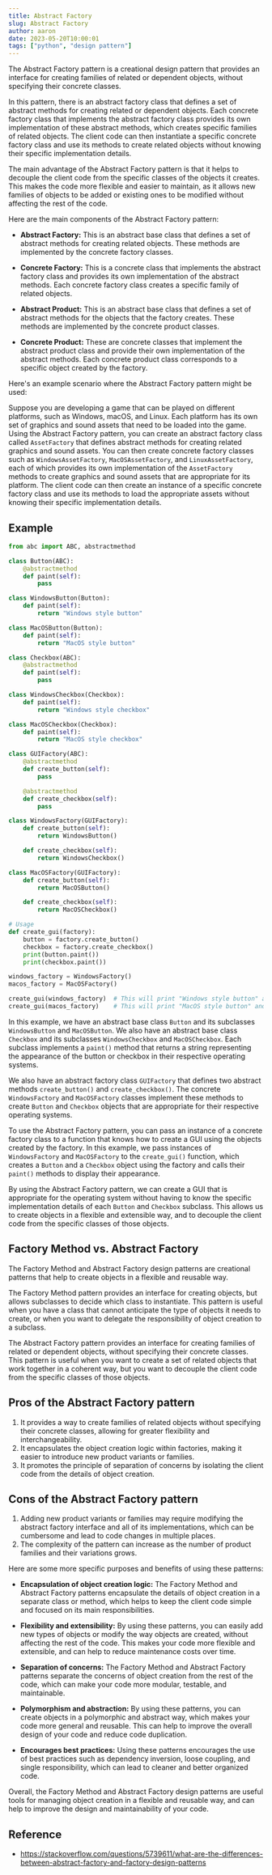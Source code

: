 ```yaml
---
title: Abstract Factory
slug: Abstract Factory
author: aaron
date: 2023-05-20T10:00:01
tags: ["python", "design pattern"]
---
```



The Abstract Factory pattern is a creational design pattern that provides an interface for creating families of related or dependent objects, without specifying their concrete classes. 

In this pattern, there is an abstract factory class that defines a set of abstract methods for creating related or dependent objects. Each concrete factory class that implements the abstract factory class provides its own implementation of these abstract methods, which creates specific families of related objects. The client code can then instantiate a specific concrete factory class and use its methods to create related objects without knowing their specific implementation details.

The main advantage of the Abstract Factory pattern is that it helps to decouple the client code from the specific classes of the objects it creates. This makes the code more flexible and easier to maintain, as it allows new families of objects to be added or existing ones to be modified without affecting the rest of the code. 

Here are the main components of the Abstract Factory pattern:

- **Abstract Factory:** This is an abstract base class that defines a set of abstract methods for creating related objects. These methods are implemented by the concrete factory classes. 

- **Concrete Factory:** This is a concrete class that implements the abstract factory class and provides its own implementation of the abstract methods. Each concrete factory class creates a specific family of related objects.

- **Abstract Product:** This is an abstract base class that defines a set of abstract methods for the objects that the factory creates. These methods are implemented by the concrete product classes.

- **Concrete Product:** These are concrete classes that implement the abstract product class and provide their own implementation of the abstract methods. Each concrete product class corresponds to a specific object created by the factory.

Here's an example scenario where the Abstract Factory pattern might be used:

Suppose you are developing a game that can be played on different platforms, such as Windows, macOS, and Linux. Each platform has its own set of graphics and sound assets that need to be loaded into the game. Using the Abstract Factory pattern, you can create an abstract factory class called `AssetFactory` that defines abstract methods for creating related graphics and sound assets. You can then create concrete factory classes such as `WindowsAssetFactory`, `MacOSAssetFactory`, and `LinuxAssetFactory`, each of which provides its own implementation of the `AssetFactory` methods to create graphics and sound assets that are appropriate for its platform. The client code can then create an instance of a specific concrete factory class and use its methods to load the appropriate assets without knowing their specific implementation details.

## Example

```python
from abc import ABC, abstractmethod

class Button(ABC):
    @abstractmethod
    def paint(self):
        pass

class WindowsButton(Button):
    def paint(self):
        return "Windows style button"

class MacOSButton(Button):
    def paint(self):
        return "MacOS style button"

class Checkbox(ABC):
    @abstractmethod
    def paint(self):
        pass

class WindowsCheckbox(Checkbox):
    def paint(self):
        return "Windows style checkbox"

class MacOSCheckbox(Checkbox):
    def paint(self):
        return "MacOS style checkbox"

class GUIFactory(ABC):
    @abstractmethod
    def create_button(self):
        pass

    @abstractmethod
    def create_checkbox(self):
        pass

class WindowsFactory(GUIFactory):
    def create_button(self):
        return WindowsButton()

    def create_checkbox(self):
        return WindowsCheckbox()

class MacOSFactory(GUIFactory):
    def create_button(self):
        return MacOSButton()

    def create_checkbox(self):
        return MacOSCheckbox()

# Usage
def create_gui(factory):
    button = factory.create_button()
    checkbox = factory.create_checkbox()
    print(button.paint())
    print(checkbox.paint())

windows_factory = WindowsFactory()
macos_factory = MacOSFactory()

create_gui(windows_factory)  # This will print "Windows style button" and "Windows style checkbox"
create_gui(macos_factory)    # This will print "MacOS style button" and "MacOS style checkbox"
```

In this example, we have an abstract base class `Button` and its subclasses `WindowsButton` and `MacOSButton`. We also have an abstract base class `Checkbox` and its subclasses `WindowsCheckbox` and `MacOSCheckbox`. Each subclass implements a `paint()` method that returns a string representing the appearance of the button or checkbox in their respective operating systems.

We also have an abstract factory class `GUIFactory` that defines two abstract methods `create_button()` and `create_checkbox()`. The concrete `WindowsFactory` and `MacOSFactory` classes implement these methods to create `Button` and `Checkbox` objects that are appropriate for their respective operating systems.

To use the Abstract Factory pattern, you can pass an instance of a concrete factory class to a function that knows how to create a GUI using the objects created by the factory. In this example, we pass instances of `WindowsFactory` and `MacOSFactory` to the `create_gui()` function, which creates a `Button` and a `Checkbox` object using the factory and calls their `paint()` methods to display their appearance.

By using the Abstract Factory pattern, we can create a GUI that is appropriate for the operating system without having to know the specific implementation details of each `Button` and `Checkbox` subclass. This allows us to create objects in a flexible and extensible way, and to decouple the client code from the specific classes of those objects.


## Factory Method vs. Abstract Factory

The Factory Method and Abstract Factory design patterns are creational patterns that help to create objects in a flexible and reusable way. 

The Factory Method pattern provides an interface for creating objects, but allows subclasses to decide which class to instantiate. This pattern is useful when you have a class that cannot anticipate the type of objects it needs to create, or when you want to delegate the responsibility of object creation to a subclass. 

The Abstract Factory pattern provides an interface for creating families of related or dependent objects, without specifying their concrete classes. This pattern is useful when you want to create a set of related objects that work together in a coherent way, but you want to decouple the client code from the specific classes of those objects. 


## Pros of the Abstract Factory pattern

1. It provides a way to create families of related objects without specifying their concrete classes, allowing for greater flexibility and interchangeability.
2. It encapsulates the object creation logic within factories, making it easier to introduce new product variants or families.
3. It promotes the principle of separation of concerns by isolating the client code from the details of object creation.

## Cons of the Abstract Factory pattern

1. Adding new product variants or families may require modifying the abstract factory interface and all of its implementations, which can be cumbersome and lead to code changes in multiple places.
2. The complexity of the pattern can increase as the number of product families and their variations grows.


Here are some more specific purposes and benefits of using these patterns:

- **Encapsulation of object creation logic:** The Factory Method and Abstract Factory patterns encapsulate the details of object creation in a separate class or method, which helps to keep the client code simple and focused on its main responsibilities.

- **Flexibility and extensibility:** By using these patterns, you can easily add new types of objects or modify the way objects are created, without affecting the rest of the code. This makes your code more flexible and extensible, and can help to reduce maintenance costs over time.

- **Separation of concerns:** The Factory Method and Abstract Factory patterns separate the concerns of object creation from the rest of the code, which can make your code more modular, testable, and maintainable.

- **Polymorphism and abstraction:** By using these patterns, you can create objects in a polymorphic and abstract way, which makes your code more general and reusable. This can help to improve the overall design of your code and reduce code duplication.

- **Encourages best practices:** Using these patterns encourages the use of best practices such as dependency inversion, loose coupling, and single responsibility, which can lead to cleaner and better organized code.

Overall, the Factory Method and Abstract Factory design patterns are useful tools for managing object creation in a flexible and reusable way, and can help to improve the design and maintainability of your code.

## Reference

- https://stackoverflow.com/questions/5739611/what-are-the-differences-between-abstract-factory-and-factory-design-patterns

